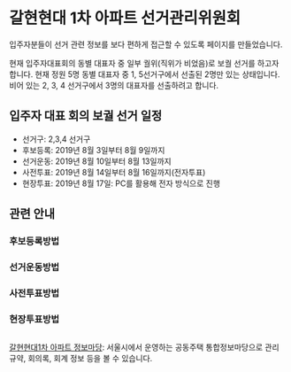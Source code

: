 # 갈현현대 1차 아파트 선거관리위원회

입주자분들이 선거 관련 정보를 보다 편하게 접근할 수 있도록 페이지를 만들었습니다.

현재 입주자대표회의 동별 대표자 중 일부 궐위(직위가 비었음)로 보궐 선거를 하고자 합니다. 
현재 정원 5명 동별 대표자 중 1, 5선거구에서 선출된 2명만 있는 상태입니다. 
비어 있는 2, 3, 4 선거구에서 3명의 대표자를 선출하려고 합니다. 


## 입주자 대표 회의 보궐 선거 일정

* 선거구: 2,3,4 선거구
* 후보등록: 2019년 8월 3일부터 8월 9일까지
* 선거운동: 2019년 8월 10일부터 8월 13일까지
* 사전투표: 2019년 8월 14일부터 8월 16일까지(전자투표)
* 현장투표: 2019년 8월 17일: PC를 활용해 전자 방식으로 진행

## 관련 안내

### 후보등록방법

### 선거운동방법

### 사전투표방법

### 현장투표방법

## 
[갈현현대1차 아파트 정보마당](https://openapt.seoul.go.kr/wooriapt/wooriaptFrameset.do?aptCode=A12281702): 서울시에서 운영하는 공동주택 통합정보마당으로 관리 규약, 회의록, 회계 정보 등을 볼 수 있습니다. 

